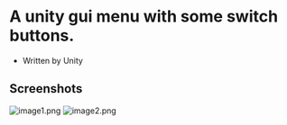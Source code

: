 # A unity gui menu with some switch buttons.
* Written by Unity

## Screenshots
![image1.png](https://i.loli.net/2020/03/31/qVHBOaUproG2PFm.png)
![image2.png](https://i.loli.net/2020/03/31/cGDhw6PoyvTWz53.png)
